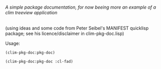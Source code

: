 ###### A simple package documentation, for now beeing more an example of a clim treeview application

(using ideas and some code from Peter Seibel's MANIFEST quicklisp package; see his licence/disclaimer in clim-pkg-doc.lisp)

Usage:

```
(clim-pkg-doc:pkg-doc)

(clim-pkg-doc:pkg-doc :cl-fad)

```
